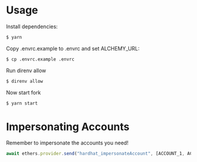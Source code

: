 # Usage

Install dependencies:

```sh
$ yarn
```

Copy .envrc.example to .envrc and set ALCHEMY_URL:

```sh
$ cp .envrc.example .envrc
```

Run direnv allow

```sh
$ direnv allow
```

Now start fork

```sh
$ yarn start
```


# Impersonating Accounts

Remember to impersonate the accounts you need!

```javascript
await ethers.provider.send("hardhat_impersonateAccount", [ACCOUNT_1, ACCOUNT_2])
```